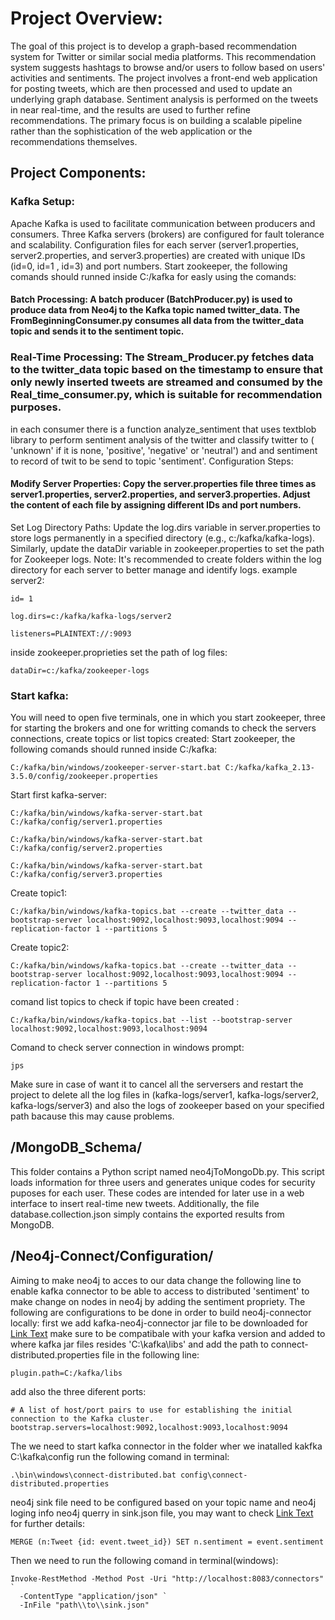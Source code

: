# Project Overview:

The goal of this project is to develop a graph-based recommendation system for Twitter or similar social media platforms. This recommendation system suggests hashtags to browse and/or users to follow based on users' activities and sentiments. The project involves a front-end web application for posting tweets, which are then processed and used to update an underlying graph database. Sentiment analysis is performed on the tweets in near real-time, and the results are used to further refine recommendations. The primary focus is on building a scalable pipeline rather than the sophistication of the web application or the recommendations themselves.

## Project Components:

 ### Kafka Setup:
 Apache Kafka is used to facilitate communication between producers and consumers. Three Kafka servers (brokers) are configured for fault tolerance and scalability. Configuration files for each server (server1.properties, server2.properties, and server3.properties) are created with unique IDs (id=0, id=1 , id=3) and port numbers.
Start zookeeper, the following comands should runned inside C:/kafka for easly using the comands:

#### Batch Processing: A batch producer (BatchProducer.py) is used to produce data from Neo4j to the Kafka topic named twitter_data. The FromBeginningConsumer.py consumes all data from the twitter_data topic and sends it to the sentiment topic.
### Real-Time Processing: The Stream_Producer.py fetches data to the twitter_data topic based on the timestamp to ensure that only newly inserted tweets are streamed and consumed by the Real_time_consumer.py, which is suitable for recommendation purposes.
in each consumer there is a function analyze_sentiment that uses textblob library to perform sentiment analysis of the twitter and classify twitter to ( 'unknown' if it is none, 'positive', 'negative' or 'neutral') and and sentiment to record of twit to be send to topic 'sentiment'.
Configuration Steps:

#### Modify Server Properties: Copy the server.properties file three times as server1.properties, server2.properties, and server3.properties. Adjust the content of each file by assigning different IDs and port numbers.
Set Log Directory Paths: Update the log.dirs variable in server.properties to store logs permanently in a specified directory (e.g., c:/kafka/kafka-logs). Similarly, update the dataDir variable in zookeeper.properties to set the path for Zookeeper logs.
Note: It's recommended to create folders within the log directory for each server to better manage and identify logs.
example server2:
```
id= 1
```
```
log.dirs=c:/kafka/kafka-logs/server2
```
```
listeners=PLAINTEXT://:9093
```
inside zookeeper.proprieties set the path of log files:
```
dataDir=c:/kafka/zookeeper-logs
```
### Start kafka:
You will need to open five terminals, one in which you start zookeeper, three for starting the brokers and one for writting comands to check the servers connections, create topics or list topics created:
Start zookeeper, the following comands should runned inside C:/kafka: 
```
C:/kafka/bin/windows/zookeeper-server-start.bat C:/kafka/kafka_2.13-3.5.0/config/zookeeper.properties 
```
Start first kafka-server:
``` 
C:/kafka/bin/windows/kafka-server-start.bat C:/kafka/config/server1.properties 
```
```
C:/kafka/bin/windows/kafka-server-start.bat C:/kafka/config/server2.properties 
```
```
C:/kafka/bin/windows/kafka-server-start.bat C:/kafka/config/server3.properties 
```
Create topic1: 
```
C:/kafka/bin/windows/kafka-topics.bat --create --twitter_data --bootstrap-server localhost:9092,localhost:9093,localhost:9094 --replication-factor 1 --partitions 5
```
Create topic2: 
```
C:/kafka/bin/windows/kafka-topics.bat --create --twitter_data --bootstrap-server localhost:9092,localhost:9093,localhost:9094 --replication-factor 1 --partitions 5
```
comand list topics to check if topic have been created :
```
C:/kafka/bin/windows/kafka-topics.bat --list --bootstrap-server localhost:9092,localhost:9093,localhost:9094
```
Comand to check server connection in windows prompt:
```
jps
```
Make sure in case of want it to cancel all the serversers and restart the project to delete all the log files in (kafka-logs/server1, kafka-logs/server2, kafka-logs/server3) and also the logs of zookeeper based on your specified path
 bacause this may cause problems.
## /MongoDB_Schema/


This folder contains a Python script named neo4jToMongoDb.py. This script loads information for three users and generates unique codes for security puposes for each user. These codes are intended for later use in a web interface to insert real-time new tweets. Additionally, the file database.collection.json simply contains the exported results from MongoDB.

## /Neo4j-Connect/Configuration/
Aiming to make neo4j to acces to our data
change the following line to enable kafka connector to be able to access to distributed 'sentiment' to make change on 
nodes in neo4j by adding the sentiment propriety. The following are configurations to be done in order to build neo4j-connector locally:
first we add kafka-neo4j-connector jar file to be downloaded for [Link Text](https://www.confluent.io/hub/neo4j/kafka-connect-neo4j) make sure to be compatibale with your kafka version and added to where kafka jar files resides 'C:\kafka\libs' and add the path to connect-distributed.properties file in the following line:
```
plugin.path=C:/kafka/libs
```
add also the three diferent ports:
```
# A list of host/port pairs to use for establishing the initial connection to the Kafka cluster.
bootstrap.servers=localhost:9092,localhost:9093,localhost:9094
```
 The we need to start kafka connector in the folder wher we inatalled kakfka C:\kafka\config run the following comand in terminal:
```
.\bin\windows\connect-distributed.bat config\connect-distributed.properties
```
neo4j sink file need to be configured based on your topic name and neo4j loging info
neo4j querry in sink.json file, you may want to check [Link Text](https://neo4j.com/docs/kafka/kafka-connect/) for further details:
```
MERGE (n:Tweet {id: event.tweet_id}) SET n.sentiment = event.sentiment
```
Then we need to run the following comand in terminal(windows):
```
Invoke-RestMethod -Method Post -Uri "http://localhost:8083/connectors" `
  -ContentType "application/json" `
  -InFile "path\\to\\sink.json"
```

